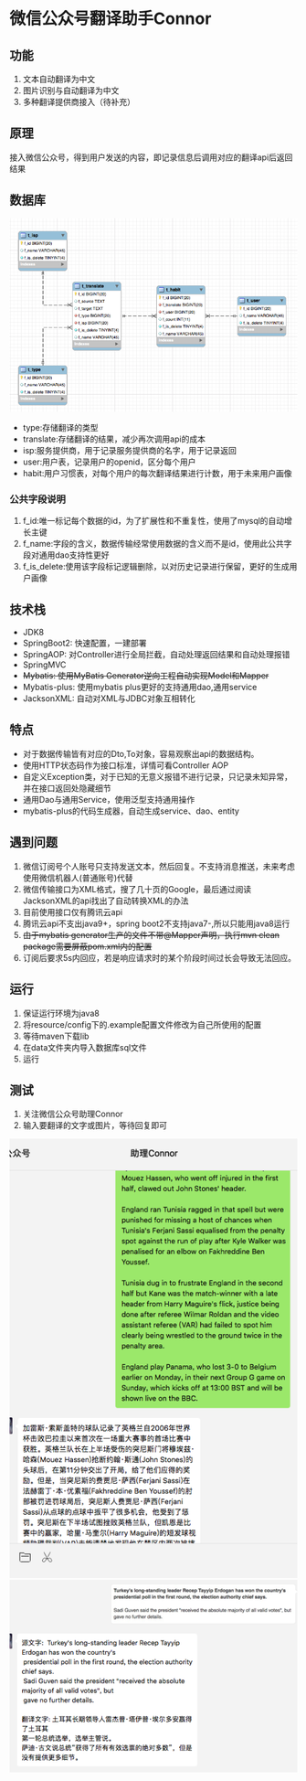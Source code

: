 # 微信公众号翻译助手Connor
## 功能

1. 文本自动翻译为中文
2. 图片识别与自动翻译为中文
3. 多种翻译提供商接入（待补充）

## 原理

接入微信公众号，得到用户发送的内容，即记录信息后调用对应的翻译api后返回结果

## 数据库

![ER图](./er.png)

- type:存储翻译的类型
- translate:存储翻译的结果，减少再次调用api的成本
- isp:服务提供商，用于记录服务提供商的名字，用于记录返回
- user:用户表，记录用户的openid，区分每个用户
- habit:用户习惯表，对每个用户的每次翻译结果进行计数，用于未来用户画像

### 公共字段说明

1. f_id:唯一标记每个数据的id，为了扩展性和不重复性，使用了mysql的自动增长主键
2. f_name:字段的含义，数据传输经常使用数据的含义而不是id，使用此公共字段对通用dao支持性更好
3. f_is_delete:使用该字段标记逻辑删除，以对历史记录进行保留，更好的生成用户画像

## 技术栈

- JDK8
- SpringBoot2: 快速配置，一建部署
- SpringAOP: 对Controller进行全局拦截，自动处理返回结果和自动处理报错
- SpringMVC
- ~~Mybatis: 使用MyBatis Generator逆向工程自动实现Model和Mapper~~
- Mybatis-plus: 使用mybatis plus更好的支持通用dao,通用service
- JacksonXML: 自动对XML与JDBC对象互相转化

## 特点

- 对于数据传输皆有对应的Dto,To对象，容易观察出api的数据结构。
- 使用HTTP状态码作为接口标准，详情可看Controller AOP
- 自定义Exception类，对于已知的无意义报错不进行记录，只记录未知异常，并在接口返回处隐藏细节
- 通用Dao与通用Service，使用泛型支持通用操作
- mybatis-plus的代码生成器，自动生成service、dao、entity

## 遇到问题

1. 微信订阅号个人账号只支持发送文本，然后回复。不支持消息推送，未来考虑使用微信机器人(普通账号)代替
2. 微信传输接口为XML格式，搜了几十页的Google，最后通过阅读JacksonXML的api找出了自动转换XML的办法
3. 目前使用接口仅有腾讯云api
4. 腾讯云api不支出java9+，spring boot2不支持java7-,所以只能用java8运行
5. ~~由于mybatis generator生产的文件不带@Mapper声明，执行mvn clean package需要屏蔽pom.xml内的配置~~
6. 订阅后要求5s内回应，若是响应请求时的某个阶段时间过长会导致无法回应。

## 运行

1. 保证运行环境为java8
2. 将resource/config下的.example配置文件修改为自己所使用的配置
3. 等待maven下载lib
4. 在data文件夹内导入数据库sql文件
5. 运行

## 测试

1. 关注微信公众号助理Connor
2. 输入要翻译的文字或图片，等待回复即可

![文字翻译](./demo1.png)
![图片翻译](./demo2.png)
